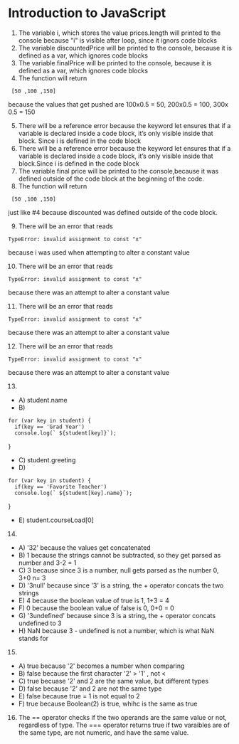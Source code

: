 # Introduction to JavaScript
1. The variable i, which stores the value prices.length will printed to the console because "i" is visible after loop, since it ignors code blocks
2. The variable discountedPrice will be printed to the console, because it is defined as a var, which ignores code blocks
3. The variable finalPrice will be printed to the console, because it is defined as a var, which ignores code blocks
4. The function will return 
```
 [50 ,100 ,150]
```
because the values that get pushed are 100x0.5 = 50, 200x0.5 = 100, 300x 0.5 = 150

5. There will be a reference error because the keyword let ensures that if a variable is declared inside a code block, it’s only visible inside that block. Since i is defined in the code block
6. There will be a reference error because the keyword let ensures that if a variable is declared inside a code block, it’s only visible inside that block.Since i is defined in the code block
7. The variable final price will be printed to the console,because it was defined outside of the code block at the beginning of the code. 
8. The function will return 
```
 [50 ,100 ,150]
```
just like #4 because  discounted was defined outside of the code block. 

9. There will be an error that reads 

```
TypeError: invalid assignment to const "x"
```
because i was used when attempting to alter a constant value

10.  There will be an error that reads 

```
TypeError: invalid assignment to const "x"
```
because there was an attempt to alter a constant value

11.  There will be an error that reads 

```
TypeError: invalid assignment to const "x"
```
because there was an attempt to alter a constant value

12.  There will be an error that reads 

```
TypeError: invalid assignment to const "x"
```
because there was an attempt to alter a constant value

13.
- A) student.name
- B)
```
for (var key in student) {
  if(key == 'Grad Year')
  console.log(` ${student[key]}`);
  ```
}
- C) student.greeting
- D)
```
for (var key in student) {
  if(key == 'Favorite Teacher')
  console.log(` ${student[key].name}`);
  ```
     
}
- E) student.courseLoad[0]
14. 
- A) '32' because the values get concatenated
- B) 1 because the strings cannot be subtracted, so they get parsed as number and 3-2 = 1
- C) 3 because since 3 is a number, null gets parsed as the number 0, 3+0 n= 3
- D) '3null' because since '3' is a string, the + operator concats the two strings
- E) 4 because the boolean value of true is 1, 1+3 = 4
- F) 0 because the boolean value of false is 0, 0+0 = 0
- G) '3undefined' because since 3 is a string, the + operator concats undefined to 3
- H) NaN because 3 - undefined is not a number, which is what NaN stands for

15. 
- A) true because '2' becomes a number when comparing
- B) false because the first character '2' > '1' , not <
- C) true becuase '2' and 2 are the same value, but different types
- D) false because '2' and 2 are not the same type
- E) false because true = 1 is not equal to 2
- F) true because Boolean(2) is true, whihc is the same as true

16. The == operator checks if the two operands are the same value or not, regardless of type. The === operator returns true if two varaibles are of the same type, are not numeric, and have the same value.
 
